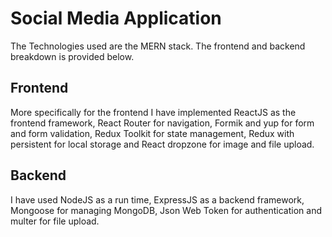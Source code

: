 # Social Media Application

The Technologies used are the MERN stack. The frontend and backend breakdown is provided below.

## Frontend

More specifically for the frontend I have implemented ReactJS as the frontend framework, React Router for navigation, Formik and yup for form and form validation, Redux Toolkit for state management, Redux with persistent for local storage and React dropzone for image and file upload.

## Backend

I have used NodeJS as a run time, ExpressJS as a backend framework, Mongoose for managing MongoDB, Json Web Token for authentication and multer for file upload.
